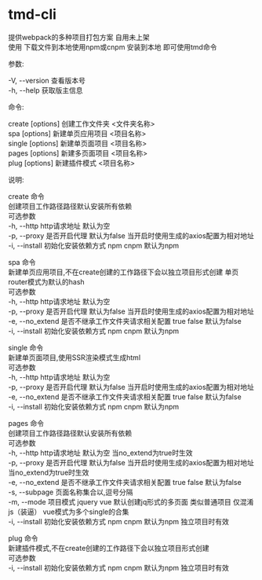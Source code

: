 # tmd-cli
提供webpack的多种项目打包方案 自用未上架  
使用 下载文件到本地使用npm或cnpm 安装到本地 即可使用tmd命令  

参数:  

  -V, --version                    查看版本号  
  -h, --help                       获取版主信息  

命令:  

  create [options] <work-name>     创建工作文件夹 <文件夹名称>  
  spa [options] <spa-name>         新建单页应用项目 <项目名称>  
  single [options] <project-name>  新建单页面项目 <项目名称>  
  pages [options] <pages-name>     新建多页面项目 <项目名称>  
  plug [options] <plug-name>       新建插件模式 <项目名称>  

说明:  

create 命令  
	创建项目工作路径路径默认安装所有依赖  
可选参数  
	-h, --http <httpUrl>		http请求地址 默认为空  
	-p, --proxy 				是否开启代理 默认为false 当开启时使用生成的axios配置为相对地址  
	-i, --install <way>			初始化安装依赖方式 npm cnpm 默认为npm  

spa 命令  
	新建单页应用项目,不在create创建的工作路径下会以独立项目形式创建 单页router模式为默认的hash  
可选参数  
	-h, --http <httpUrl>		http请求地址 默认为空  
	-p, --proxy 				是否开启代理 默认为false 当开启时使用生成的axios配置为相对地址  
	-e, --no_extend				是否不继承工作文件夹请求相关配置 true false 默认为false  
	-i, --install <way>			初始化安装依赖方式 npm cnpm 默认为npm  

single 命令  
	新建单页面项目,使用SSR渲染模式生成html  
可选参数  
	-h, --http <httpUrl>		http请求地址 默认为空  
	-p, --proxy 				是否开启代理 默认为false 当开启时使用生成的axios配置为相对地址  
	-e, --no_extend				是否不继承工作文件夹请求相关配置 true false 默认为false  
	-i, --install <way>			初始化安装依赖方式 npm cnpm 默认为npm  

pages 命令  
	创建项目工作路径路径默认安装所有依赖  
可选参数  
	-h, --http <httpUrl>		http请求地址 默认为空 当no_extend为true时生效  
	-p, --proxy 				是否开启代理 默认为false 当开启时使用生成的axios配置为相对地址 当no_extend为true时生效  
	-e, --no_extend				是否不继承工作文件夹请求相关配置 true false 默认为false  
	-s, --subpage <subpages>	页面名称集合以,逗号分隔  
	-m, --mode <mode-name>		项目模式 jquery vue 默认创建jq形式的多页面 类似普通项目 仅混淆js（装逼） vue模式为多个single的合集  
	-i, --install <way>			初始化安装依赖方式 npm cnpm 默认为npm 独立项目时有效  
		
plug 命令  
	新建插件模式,不在create创建的工作路径下会以独立项目形式创建  
可选参数  
	-i, --install <way>			初始化安装依赖方式 npm cnpm 默认为npm 独立项目时有效  
